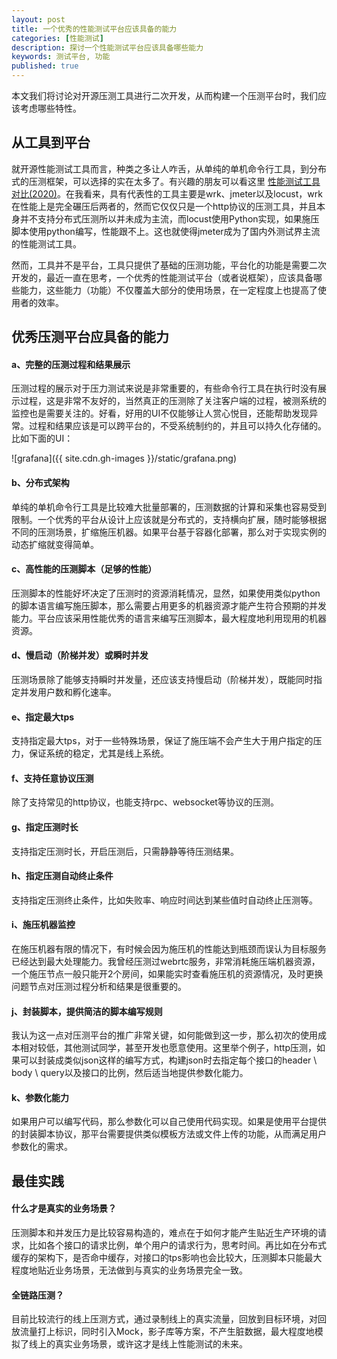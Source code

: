 ```yaml
---
layout: post
title: 一个优秀的性能测试平台应该具备的能力
categories: [性能测试]
description: 探讨一个性能测试平台应该具备哪些能力
keywords: 测试平台, 功能
published: true
---
```

本文我们将讨论对开源压测工具进行二次开发，从而构建一个压测平台时，我们应该考虑哪些特性。

## 从工具到平台

就开源性能测试工具而言，种类之多让人咋舌，从单纯的单机命令行工具，到分布式的压测框架，可以选择的实在太多了。有兴趣的朋友可以看这里 [性能测试工具对比(2020)](https://k6.io/blog/comparing-best-open-source-load-testing-tools)。在我看来，具有代表性的工具主要是wrk、jmeter以及locust，wrk在性能上是完全碾压后两者的，然而它仅仅只是一个http协议的压测工具，并且本身并不支持分布式压测所以并未成为主流，而locust使用Python实现，如果施压脚本使用python编写，性能跟不上。这也就使得jmeter成为了国内外测试界主流的性能测试工具。

然而，工具并不是平台，工具只提供了基础的压测功能，平台化的功能是需要二次开发的，最近一直在思考，一个优秀的性能测试平台（或者说框架），应该具备哪些能力，这些能力（功能）不仅覆盖大部分的使用场景，在一定程度上也提高了使用者的效率。

## 优秀压测平台应具备的能力

#### a、完整的压测过程和结果展示

压测过程的展示对于压力测试来说是非常重要的，有些命令行工具在执行时没有展示过程，这是非常不友好的，当然真正的压测除了关注客户端的过程，被测系统的监控也是需要关注的。好看，好用的UI不仅能够让人赏心悦目，还能帮助发现异常。过程和结果应该是可以跨平台的，不受系统制约的，并且可以持久化存储的。比如下面的UI：

![grafana]({{ site.cdn.gh-images }}/static/grafana.png)

#### b、分布式架构

单纯的单机命令行工具是比较难大批量部署的，压测数据的计算和采集也容易受到限制。一个优秀的平台从设计上应该就是分布式的，支持横向扩展，随时能够根据不同的压测场景，扩缩施压机器。如果平台基于容器化部署，那么对于实现实例的动态扩缩就变得简单。

#### c、高性能的压测脚本（足够的性能）

压测脚本的性能好坏决定了压测时的资源消耗情况，显然，如果使用类似python的脚本语言编写施压脚本，那么需要占用更多的机器资源才能产生符合预期的并发能力。平台应该采用性能优秀的语言来编写压测脚本，最大程度地利用现用的机器资源。

#### d、慢启动（阶梯并发）或瞬时并发

压测场景除了能够支持瞬时并发量，还应该支持慢启动（阶梯并发），既能同时指定并发用户数和孵化速率。

#### e、指定最大tps

支持指定最大tps，对于一些特殊场景，保证了施压端不会产生大于用户指定的压力，保证系统的稳定，尤其是线上系统。

#### f、支持任意协议压测

除了支持常见的http协议，也能支持rpc、websocket等协议的压测。

#### g、指定压测时长

支持指定压测时长，开启压测后，只需静静等待压测结果。

#### h、指定压测自动终止条件

支持指定压测终止条件，比如失败率、响应时间达到某些值时自动终止压测等。

#### i、施压机器监控

在施压机器有限的情况下，有时候会因为施压机的性能达到瓶颈而误认为目标服务已经达到最大处理能力。我曾经压测过webrtc服务，非常消耗施压端机器资源，一个施压节点一般只能开2个房间，如果能实时查看施压机的资源情况，及时更换问题节点对压测过程分析和结果是很重要的。

#### j、封装脚本，提供简洁的脚本编写规则

我认为这一点对压测平台的推广非常关键，如何能做到这一步，那么初次的使用成本相对较低，其他测试同学，甚至开发也愿意使用。这里举个例子，http压测，如果可以封装成类似json这样的编写方式，构建json时去指定每个接口的header \ body \ query以及接口的比例，然后适当地提供参数化能力。

#### k、参数化能力

如果用户可以编写代码，那么参数化可以自己使用代码实现。如果是使用平台提供的封装脚本协议，那平台需要提供类似模板方法或文件上传的功能，从而满足用户参数化的需求。

## 最佳实践

#### 什么才是真实的业务场景？

压测脚本和并发压力是比较容易构造的，难点在于如何才能产生贴近生产环境的请求，比如各个接口的请求比例，单个用户的请求行为，思考时间。再比如在分布式缓存的架构下，是否命中缓存，对接口的tps影响也会比较大，压测脚本只能最大程度地贴近业务场景，无法做到与真实的业务场景完全一致。

#### 全链路压测？

目前比较流行的线上压测方式，通过录制线上的真实流量，回放到目标环境，对回放流量打上标识，同时引入Mock，影子库等方案，不产生脏数据，最大程度地模拟了线上的真实业务场景，或许这才是线上性能测试的未来。





